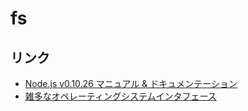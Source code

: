 fs
===



リンク
-----

- [Node.js v0.10.26 マニュアル & ドキュメンテーション](http://nodejs.jp/nodejs.org_ja/docs/v0.10/api/fs.html#fs_fs_exists_path_callback)
- [雑多なオペレーティングシステムインタフェース](http://docs.python.jp/2/library/os.html)
